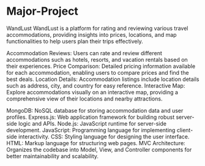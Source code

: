 # Major-Project

WandLust
WandLust is a platform for rating and reviewing various travel accommodations, providing insights into prices, locations, and map functionalities to help users plan their trips effectively.

Accommodation Reviews: Users can rate and review different accommodations such as hotels, resorts, and vacation rentals based on their experiences.
Price Comparison: Detailed pricing information available for each accommodation, enabling users to compare prices and find the best deals.
Location Details: Accommodation listings include location details such as address, city, and country for easy reference.
Interactive Map: Explore accommodations visually on an interactive map, providing a comprehensive view of their locations and nearby attractions.


MongoDB: NoSQL database for storing accommodation data and user profiles.
Express.js: Web application framework for building robust server-side logic and APIs.
Node.js: JavaScript runtime for server-side development.
JavaScript: Programming language for implementing client-side interactivity.
CSS: Styling language for designing the user interface.
HTML: Markup language for structuring web pages.
MVC Architecture: Organizes the codebase into Model, View, and Controller components for better maintainability and scalability.
